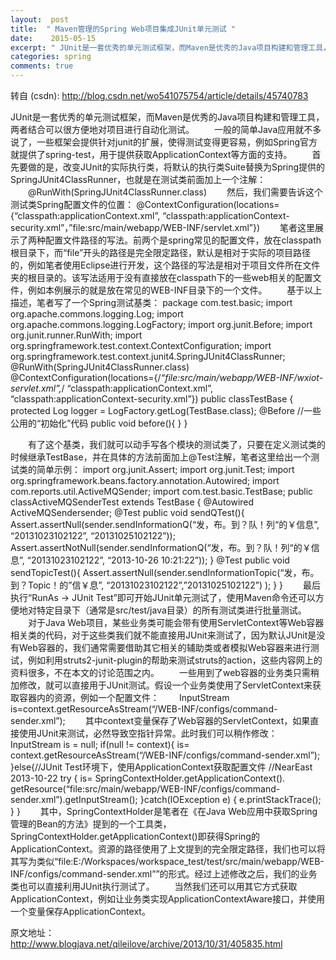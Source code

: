 ```yaml
---
layout:  post
title:  " Maven管理的Spring Web项目集成JUnit单元测试 "
date:    2015-05-15
excerpt: " JUnit是一套优秀的单元测试框架，而Maven是优秀的Java项目构建和管理工具，两者结合可以很方便地对项目进行自动化测试。　　一般的简单Java应用就不多说了，一些框架会提供针对junit的扩展，使得测试变得更容易，例如Spring官方就提供了spring-test，用于提供获取ApplicationContext等方面的支持。　　首先要做的是，改变JUnit的实际执行类，将默认的执行类S... "
categories: spring 
comments: true
---
```

转自 (csdn): http://blog.csdn.net/wo541075754/article/details/45740783
<div class="markdown_views">
 <p>JUnit是一套优秀的单元测试框架，而Maven是优秀的Java项目构建和管理工具，两者结合可以很方便地对项目进行自动化测试。  　　一般的简单Java应用就不多说了，一些框架会提供针对junit的扩展，使得测试变得更容易，例如Spring官方就提供了spring-test，用于提供获取ApplicationContext等方面的支持。  　　首先要做的是，改变JUnit的实际执行类，将默认的执行类Suite替换为Spring提供的SpringJUnit4ClassRunner，也就是在测试类前面加上一个注解：  　　@RunWith(SpringJUnit4ClassRunner.class)  　　然后，我们需要告诉这个测试类Spring配置文件的位置：  @ContextConfiguration(locations={“classpath:applicationContext.xml”,  “classpath:applicationContext-security.xml”，”file:src/main/webapp/WEB-INF/servlet.xml”})  　　笔者这里展示了两种配置文件路径的写法。前两个是spring常见的配置文件，放在classpath根目录下，而“file”开头的路径是完全限定路径，默认是相对于实际的项目路径的，例如笔者使用Eclipse进行开发，这个路径的写法是相对于项目文件所在文件夹的根目录的。该写法适用于没有直接放在classpath下的一些web相关的配置文件，例如本例展示的就是放在常见的WEB-INF目录下的一个文件。  　　基于以上描述，笔者写了一个Spring测试基类：  package com.test.basic;  import org.apache.commons.logging.Log;  import org.apache.commons.logging.LogFactory;  import org.junit.Before;  import org.junit.runner.RunWith;  import org.springframework.test.context.ContextConfiguration;  import org.springframework.test.context.junit4.SpringJUnit4ClassRunner;  @RunWith(SpringJUnit4ClassRunner.class)  @ContextConfiguration(locations={/<em>“file:src/main/webapp/WEB-INF/wxiot-servlet.xml”,</em>/ “classpath:applicationContext.xml”,  “classpath:applicationContext-security.xml”})  public classTestBase {  protected Log logger = LogFactory.getLog(TestBase.class);  @Before  //一些公用的“初始化”代码  public void before(){  }  }</p> 
 <p>　　有了这个基类，我们就可以动手写各个模块的测试类了，只要在定义测试类的时候继承TestBase，并在具体的方法前面加上@Test注解，笔者这里给出一个测试类的简单示例：  import org.junit.Assert;  import org.junit.Test;  import org.springframework.beans.factory.annotation.Autowired;  import com.reports.util.ActiveMQSender;  import com.test.basic.TestBase;  public classActiveMQSenderTest extends TestBase {  @Autowired  ActiveMQSendersender;  @Test  public void sendQTest(){  Assert.assertNull(sender.sendInformationQ(“发，布。到？队！列“的￥信息”, “20131023102122”, “20131025102122”));  Assert.assertNotNull(sender.sendInformationQ(“发，布。到？队！列“的￥信息”, “20131023102122”, “2013-10-26 10:21:22”));  }  @Test  public void sendTopicTest(){  Assert.assertNull(sender.sendInformationTopic(“发，布。到？Topic！的”信￥息”, “20131023102122”,”20131025102122”) );  }  }  　　最后执行“RunAs -&gt; JUnit Test”即可开始JUnit单元测试了，使用Maven命令还可以方便地对特定目录下（通常是src/test/java目录）的所有测试类进行批量测试。  　　对于Java Web项目，某些业务类可能会带有使用ServletContext等Web容器相关类的代码，对于这些类我们就不能直接用JUnit来测试了，因为默认JUnit是没有Web容器的，我们通常需要借助其它相关的辅助类或者模拟Web容器来进行测试，例如利用struts2-junit-plugin的帮助来测试struts的action，这些内容网上的资料很多，不在本文的讨论范围之内。  　　一些用到了web容器的业务类只需稍加修改，就可以直接用于JUnit测试。假设一个业务类使用了ServletContext来获取容器内的资源，例如一个配置文件：  　　InputStream is=context.getResourceAsStream(“/WEB-INF/configs/command-sender.xml”);  　　其中context变量保存了Web容器的ServletContext，如果直接使用JUnit来测试，必然导致空指针异常。此时我们可以稍作修改：  InputStream is = null;  if(null != context){  is= context.getResourceAsStream(“/WEB-INF/configs/command-sender.xml”);  }else{//JUnit Test环境下，使用ApplicationContext获取配置文件  //NearEast 2013-10-22  try {  is= SpringContextHolder.getApplicationContext().  getResource(“file:src/main/webapp/WEB-INF/configs/command-sender.xml”).getInputStream();  }catch(IOException e) {  e.printStackTrace();  }  }  　　其中，SpringContextHolder是笔者在《在Java Web应用中获取Spring管理的Bean的方法》提到的一个工具类，SpringContextHolder.getApplicationContext()即获得Spring的ApplicationContext。资源的路径使用了上文提到的完全限定路径，我们也可以将其写为类似“file:E:/Workspaces/workspace_test/test/src/main/webapp/WEB-INF/configs/command-sender.xml””的形式。经过上述修改之后，我们的业务类也可以直接利用JUnit执行测试了。  　　当然我们还可以用其它方式获取ApplicationContext，例如让业务类实现ApplicationContextAware接口，并使用一个变量保存ApplicationContext。</p> 
 <p>原文地址：<a href="http://www.blogjava.net/qileilove/archive/2013/10/31/405835.html">http://www.blogjava.net/qileilove/archive/2013/10/31/405835.html</a></p>
</div>